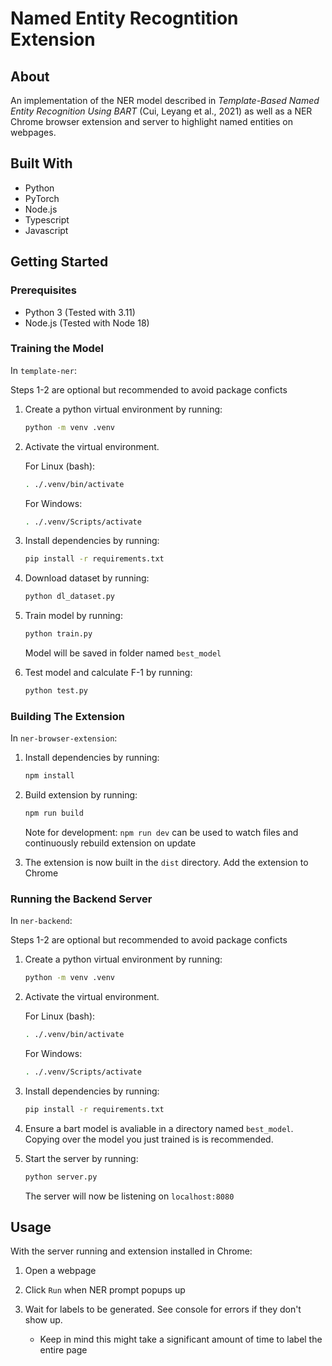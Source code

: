 # Named Entity Recogntition Extension

## About

An implementation of the NER model described in <i>Template-Based Named Entity Recognition Using BART</i> (Cui, Leyang et al., 2021) as well as a NER Chrome browser extension and server to highlight named entities on webpages.

## Built With

* Python
* PyTorch
* Node.js
* Typescript
* Javascript

## Getting Started

### Prerequisites

* Python 3 (Tested with 3.11)
* Node.js (Tested with Node 18)

### Training the Model

In `template-ner`:

Steps 1-2 are optional but recommended to avoid package conficts

1. Create a python virtual environment by running:
    ```bash
    python -m venv .venv
    ```

2. Activate the virtual environment. 

    For Linux (bash):
    ```bash
    . ./.venv/bin/activate
    ```

    For Windows:
    ```bash
    . ./.venv/Scripts/activate
    ```

3. Install dependencies by running:
    ```bash
    pip install -r requirements.txt
    ```

4. Download dataset by running:
    ```bash
    python dl_dataset.py
    ```

5. Train model by running:
    ```bash
    python train.py
    ```

    Model will be saved in folder named `best_model`

6. Test model and calculate F-1 by running:
    ```bash
    python test.py
    ```


### Building The Extension

In `ner-browser-extension`:

1. Install dependencies by running:
    ```bash
    npm install
    ```

2. Build extension by running:
    ```bash
    npm run build
    ```

    Note for development: `npm run dev` can be used to watch files and continuously rebuild extension on update

3. The extension is now built in the `dist` directory. Add the extension to Chrome

### Running the Backend Server

In `ner-backend`:

Steps 1-2 are optional but recommended to avoid package conficts

1. Create a python virtual environment by running:
    ```bash
    python -m venv .venv
    ```

2. Activate the virtual environment. 

    For Linux (bash):
    ```bash
    . ./.venv/bin/activate
    ```

    For Windows:
    ```bash
    . ./.venv/Scripts/activate
    ```

3. Install dependencies by running:
    ```bash
    pip install -r requirements.txt
    ```

4. Ensure a bart model is avaliable in a directory named `best_model`. Copying over the model you just trained is is recommended.

5. Start the server by running:
    ```bash
    python server.py
    ```

    The server will now be listening on `localhost:8080`


## Usage 

With the server running and extension installed in Chrome:

1. Open a webpage

2. Click `Run` when NER prompt popups up

3. Wait for labels to be generated. See console for errors if they don't show up.

    * Keep in mind this might take a significant amount of time to label the entire page
